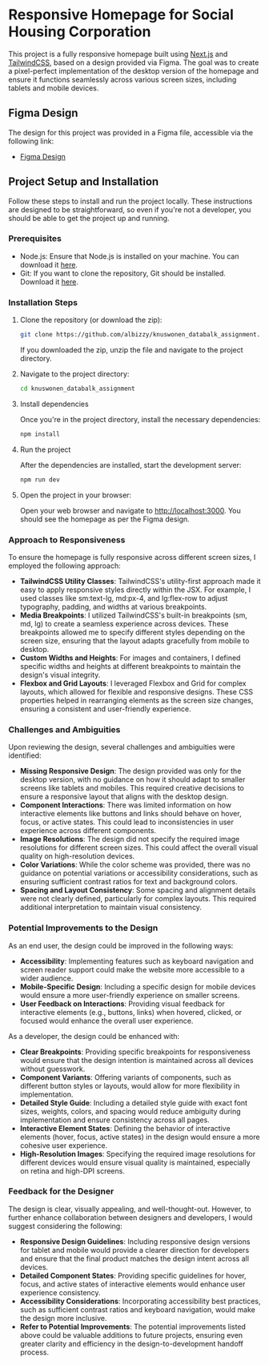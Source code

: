# Responsive Homepage for Social Housing Corporation

This project is a fully responsive homepage built using [Next.js](https://nextjs.org/docs) and [TailwindCSS](https://tailwindcss.com/docs/installation), based on a design provided via Figma. The goal was to create a pixel-perfect implementation of the desktop version of the homepage and ensure it functions seamlessly across various screen sizes, including tablets and mobile devices.

## Figma Design
  
The design for this project was provided in a Figma file, accessible via the following link:

- [Figma Design](https://www.figma.com/design/yk8VeMolGqLDi4KDQTkYIT/KnusWonen?node-id=0-1&t=CcBceBIUCvCoP8mp-1)

## Project Setup and Installation

Follow these steps to install and run the project locally. These instructions are designed to be straightforward, so even if you're not a developer, you should be able to get the project up and running.

### Prerequisites

- Node.js: Ensure that Node.js is installed on your machine. You can download it [here](https://nodejs.org/en).
- Git: If you want to clone the repository, Git should be installed. Download it [here](https://git-scm.com/).

### Installation Steps

1. Clone the repository (or download the zip):

    ```bash
    git clone https://github.com/albizzy/knuswonen_databalk_assignment.git

    ```

    If you downloaded the zip, unzip the file and navigate to the project directory.

2. Navigate to the project directory:

    ```bash
    cd knuswonen_databalk_assignment
    ```

3. Install dependencies

    Once you're in the project directory, install the necessary dependencies:

    ```bash
    npm install
    ```

4. Run the project

    After the dependencies are installed, start the development server:

    ```bash
    npm run dev
    ```

5. Open the project in your browser:

    Open your web browser and navigate to [http://localhost:3000](http://localhost:3000). You should see the homepage as per the Figma design.


### Approach to Responsiveness

To ensure the homepage is fully responsive across different screen sizes, I employed the following approach:

- **TailwindCSS Utility Classes**: TailwindCSS's utility-first approach made it easy to apply responsive styles directly within the JSX. For example, I used classes like sm:text-lg, md:px-4, and lg:flex-row to adjust typography, padding, and widths at various breakpoints.
- **Media Breakpoints**: I utilized TailwindCSS's built-in breakpoints (sm, md, lg) to create a seamless experience across devices. These breakpoints allowed me to specify different styles depending on the screen size, ensuring that the layout adapts gracefully from mobile to desktop.
- **Custom Widths and Heights**: For images and containers, I defined specific widths and heights at different breakpoints to maintain the design's visual integrity.
- **Flexbox and Grid Layouts**: I leveraged Flexbox and Grid for complex layouts, which allowed for flexible and responsive designs. These CSS properties helped in rearranging elements as the screen size changes, ensuring a consistent and user-friendly experience.

### Challenges and Ambiguities

Upon reviewing the design, several challenges and ambiguities were identified:

- **Missing Responsive Design**: The design provided was only for the desktop version, with no guidance on how it should adapt to smaller screens like tablets and mobiles. This required creative decisions to ensure a responsive layout that aligns with the desktop design.
- **Component Interactions**: There was limited information on how interactive elements like buttons and links should behave on hover, focus, or active states. This could lead to inconsistencies in user experience across different components.
- **Image Resolutions**: The design did not specify the required image resolutions for different screen sizes. This could affect the overall visual quality on high-resolution devices.
- **Color Variations**: While the color scheme was provided, there was no guidance on potential variations or accessibility considerations, such as ensuring sufficient contrast ratios for text and background colors.
- **Spacing and Layout Consistency**: Some spacing and alignment details were not clearly defined, particularly for complex layouts. This required additional interpretation to maintain visual consistency.


### Potential Improvements to the Design

As an end user, the design could be improved in the following ways:

- **Accessibility**: Implementing features such as keyboard navigation and screen reader support could make the website more accessible to a wider audience.
- **Mobile-Specific Design**: Including a specific design for mobile devices would ensure a more user-friendly experience on smaller screens.
- **User Feedback on Interactions**: Providing visual feedback for interactive elements (e.g., buttons, links) when hovered, clicked, or focused would enhance the overall user experience.

As a developer, the design could be enhanced with:

- **Clear Breakpoints**: Providing specific breakpoints for responsiveness would ensure that the design intention is maintained across all devices without guesswork.
- **Component Variants**: Offering variants of components, such as different button styles or layouts, would allow for more flexibility in implementation.
- **Detailed Style Guide**: Including a detailed style guide with exact font sizes, weights, colors, and spacing would reduce ambiguity during implementation and ensure consistency across all pages.
- **Interactive Element States**: Defining the behavior of interactive elements (hover, focus, active states) in the design would ensure a more cohesive user experience.
- **High-Resolution Images**: Specifying the required image resolutions for different devices would ensure visual quality is maintained, especially on retina and high-DPI screens.


### Feedback for the Designer

The design is clear, visually appealing, and well-thought-out. However, to further enhance collaboration between designers and developers, I would suggest considering the following:

- **Responsive Design Guidelines**: Including responsive design versions for tablet and mobile would provide a clearer direction for developers and ensure that the final product matches the design intent across all devices.
- **Detailed Component States**: Providing specific guidelines for hover, focus, and active states of interactive elements would enhance user experience consistency.
- **Accessibility Considerations**: Incorporating accessibility best practices, such as sufficient contrast ratios and keyboard navigation, would make the design more inclusive.
- **Refer to Potential Improvements**: The potential improvements listed above could be valuable additions to future projects, ensuring even greater clarity and efficiency in the design-to-development handoff process.
  